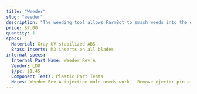 ```yaml
---
title: "Weeder"
slug: "weeder"
description: "The weeding tool allows FarmBot to smash weeds into the ground, thereby killing them via mechanical disruption. The tool consists of a base component and interchangeable implements that allow you to customize the tool for your soil conditions and types of weeds."
price: $7.00
quantity: 1
specs:
  Material: Gray UV stabilized ABS
  Brass Inserts: M3 inserts on all blades
internal-specs:
  Internal Part Name: Weeder Rev A
  Vendor: LDO
  $/pc: $1.45
  Component Tests: Plastic Part Tests
  Notes: Weeder Rev A injection mold needs work - Remove ejector pin artifacts on bottom inside of part.
---
```


